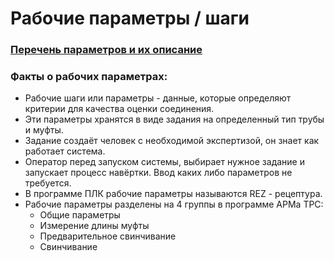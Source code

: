 # Рабочие параметры / шаги

### [**Перечень параметров и их описание**](Рабочие%20параметры.md)

### Факты о рабочих параметрах:
- Рабочие шаги или параметры - данные, которые определяют критерии для качества оценки соединения.
- Эти параметры хранятся в виде задания на определенный тип трубы и муфты. 
- Задание создаёт человек с необходимой экспертизой, он знает как работает система.
- Оператор перед запуском системы, выбирает нужное задание и запускает процесс навёртки. Ввод каких либо параметров не требуется.
- В программе ПЛК рабочие параметры называются REZ - рецептура.
- Рабочие параметры разделены на 4 группы в программе АРМа TPC:
  - Общие параметры
  - Измерение длины муфты
  - Предварительное свинчивание
  - Свинчивание

